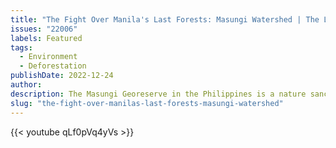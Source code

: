 ```yaml
---
title: "The Fight Over Manila's Last Forests: Masungi Watershed | The Last Defenders | Philippines"
issues: "22006"
labels: Featured
tags:
  - Environment
  - Deforestation
publishDate: 2022-12-24
author: 
description: The Masungi Georeserve in the Philippines is a nature sanctuary near the capital, Metro Manila. It also serves as a vital watershed that helps prevent floods and landslides affecting over 14 million people.
slug: "the-fight-over-manilas-last-forests-masungi-watershed"
---
```



{{< youtube qLf0pVq4yVs >}}